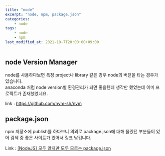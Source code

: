 ```yaml
---
title: "node"
excerpt: "node, npm, package.json"
categories:
    - node
tags:
    - node
    - npm
last_modified_at: 2021-10-7T20:00:00+09:00
---
```


## node Version Manager
node를 사용하다보면 특정 project나 library 같은 경우 node의 버젼을 타는 경우가 있습니다.  
anaconda 처럼 node version별 환경관리가 되면 좋을텐데 생각만 했었는데 이미 프로젝트가 존재했었네요.  
  
link : https://github.com/nvm-sh/nvm

## package.json
npm 저장소에 publish를 하다보니 의외로 package.json에 대해 몰랐던 부분들이 있어 검색 중 좋은 사이트가 있어서 링크 남깁니다.  
  
Link : [[NodeJS] 모두 알지만 모두 모르는 package.json](https://programmingsummaries.tistory.com/385)
